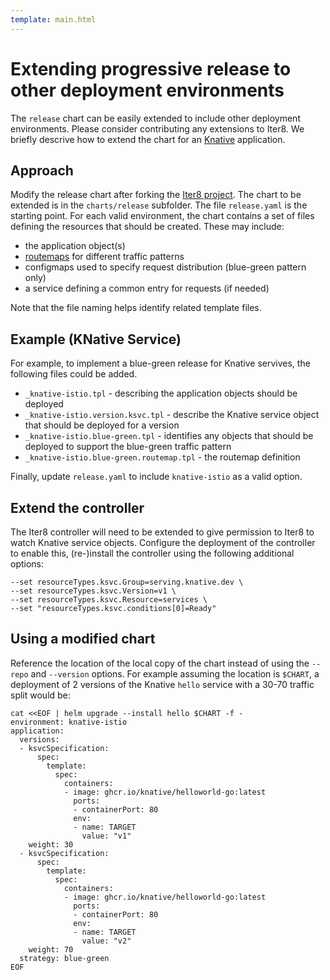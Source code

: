 ```yaml
---
template: main.html
---
```


# Extending progressive release to other deployment environments

The `release` chart can be easily extended to include other deployment environments. Please consider contributing any extensions to Iter8. We briefly descrive how to extend the chart for an [Knative](https://knative.dev/docs/) application. 

## Approach

Modify the release chart after forking the [Iter8 project](https://github.com/iter8-tools/iter8). The chart to be extended is in the `charts/release` subfolder. The file `release.yaml` is the starting point. For each valid environment, the chart contains a set of files defining the resources that should be created.  These may include:

- the application object(s)
- [routemaps](../routemap.md) for different traffic patterns
- configmaps used to specify request distribution (blue-green pattern only)
- a service defining a common entry for requests (if needed)

Note that the file naming helps identify related template files.

## Example (KNative Service)

For example, to implement a blue-green release for Knative servives, the following files could be added.

- `_knative-istio.tpl` - describing the application objects should be deployed
- `_knative-istio.version.ksvc.tpl` - describe the Knative service object that should be deployed for a version
- `_knative-istio.blue-green.tpl` - identifies any objects that should be deployed to support the blue-green traffic pattern
- `_knative-istio.blue-green.routemap.tpl` - the routemap definition

Finally, update `release.yaml` to include `knative-istio` as a valid option.

## Extend the controller

The Iter8 controller will need to be extended to give permission to Iter8 to watch Knative service objects. Configure the deployment of the controller to enable this, (re-)install the controller using the following additional options:

```shell
--set resourceTypes.ksvc.Group=serving.knative.dev \
--set resourceTypes.ksvc.Version=v1 \
--set resourceTypes.ksvc.Resource=services \
--set "resourceTypes.ksvc.conditions[0]=Ready"
```

## Using a modified chart

Reference the location of the local copy of the chart instead of using the `--repo` and `--version` options. For example assuming the location is `$CHART`, a deployment of 2 versions of the Knative `hello` service with a 30-70 traffic split would be:

```shell
cat <<EOF | helm upgrade --install hello $CHART -f -
environment: knative-istio
application:
  versions:
  - ksvcSpecification:
      spec:
        template:
          spec:
            containers:
            - image: ghcr.io/knative/helloworld-go:latest
              ports:
              - containerPort: 80
              env:
              - name: TARGET
                value: "v1"
    weight: 30
  - ksvcSpecification:
      spec:
        template:
          spec:
            containers:
            - image: ghcr.io/knative/helloworld-go:latest
              ports:
              - containerPort: 80
              env:
              - name: TARGET
                value: "v2"
    weight: 70
  strategy: blue-green
EOF
```

<!-- 
At the time of writing, this was tested locally as follows. These may not be minimal requirements.
(1) Created a rootful podman machine with 6 CPU and 24 GB memory. Set it run docker API. (used podman desktop)
alias docker=podman
(3) Created kind cluster (slightly modified from https://knative.dev/blog/articles/set-up-a-local-knative-environment-with-kind/)
export KIND_EXPERIMENTAL_PROVIDER=podman
cat > clusterconfig.yaml <<EOF
kind: Cluster
apiVersion: kind.x-k8s.io/v1alpha4
nodes:
- role: control-plane
  extraPortMappings:
    ## expose port 31080 of the node to port 80 on the host
  - containerPort: 31080
    hostPort: 80
    ## expose port 31443 of the node to port 443 on the host
  - containerPort: 31443
    hostPort: 443
EOF
kind create cluster --name knative --config clusterconfig.yaml
(4) Install Knative Serving (https://knative.dev/docs/install/yaml-install/serving/install-serving-with-yaml) inclusing Istio as the networking layer
(5) Run Iter8
helm upgrade --install --repo https://iter8-tools.github.io/iter8 --version 0.18 iter8 controller \
--set clusterScoped=true --set resourceTypes.ksvc.Group=serving.knative.dev \
--set resourceTypes.ksvc.Version=v1 \
--set resourceTypes.ksvc.Resource=services \
--set "resourceTypes.ksvc.conditions[0]=Ready"
(6) Deploy 2 versions of a Knative service with a 30-70 request distribution
cat <<EOF | helm upgrade --install hello $CHART -f -
environment: knative-istio
application:
  versions:
  - ksvcSpecification:
      spec:
        template:
          spec:
            containers:
            - image: ghcr.io/knative/helloworld-go:latest
              ports:
              - containerPort: 80
              env:
              - name: TARGET
                value: "v1"
    weight: 30
  - ksvcSpecification:
      spec:
        template:
          spec:
            containers:
            - image: ghcr.io/knative/helloworld-go:latest
              ports:
              - containerPort: 80
              env:
              - name: TARGET
                value: "v2"
    weight: 70
  strategy: blue-green
EOF
(7) Create sleep pod in cluster for testing and exec into it
curl -s https://raw.githubusercontent.com/iter8-tools/docs/v0.18.4/samples/kserve-serving/sleep.sh | sh -
kubectl exec --stdin --tty "$(kubectl get pod --sort-by={metadata.creationTimestamp} -l app=sleep -o jsonpath={.items..metadata.name} | rev | cut -d' ' -f 1 | rev)" -c sleep -- /bin/sh
(8) Send test requests
curl hello.default -s -D - | grep -e Hello -e app-version
-->
